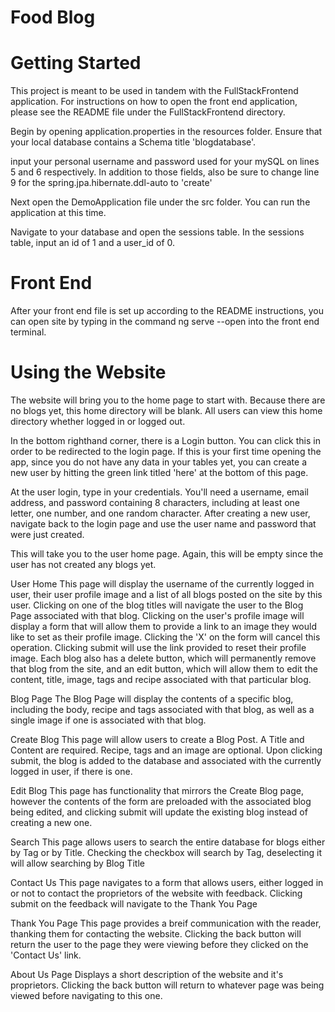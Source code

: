 # Food Blog

# Getting Started
This project is meant to be used in tandem with the FullStackFrontend application. For instructions on how to open the front end application, please see the README file under the FullStackFrontend directory.

Begin by opening application.properties in the resources folder. Ensure that your local database contains a Schema title 'blogdatabase'.

input your personal username and password used for your mySQL on lines 5 and 6 respectively. In addition to those fields, also be sure to change line 9 for the spring.jpa.hibernate.ddl-auto to 'create'

Next open the DemoApplication file under the src folder. You can run the application at this time.

Navigate to your database and open the sessions table. In the sessions table, input an id of 1 and a user_id of 0.

# Front End
After your front end file is set up according to the README instructions, you can open site by typing in the command ng serve --open into the front end terminal.

# Using the Website
The website will bring you to the home page to start with. Because there are no blogs yet, this home directory will be blank. All users can view this home directory whether logged in or logged out.

In the bottom righthand corner, there is a Login button. You can click this in order to be redirected to the login page. If this is your first time opening the app, since you do not have any data in your tables yet, you can create a new user by hitting the green link titled 'here' at the bottom of this page.

At the user login, type in your credentials. You'll need a username, email address, and password containing 8 characters, including at least one letter, one number, and one random character.
After creating a new user, navigate back to the login page and use the user name and password that were just created.

This will take you to the user home page. Again, this will be empty since the user has not created any blogs yet.

User Home This page will display the username of the currently logged in user, their user profile image and a list of all blogs posted on the site by this user. Clicking on one of the blog titles will navigate the user to the Blog Page associated with that blog. Clicking on the user's profile image will display a form that will allow them to provide a link to an image they would like to set as their profile image. Clicking the 'X' on the form will cancel this operation. Clicking submit will use the link provided to reset their profile image. Each blog also has a delete button, which will permanently remove that blog from the site, and an edit button, which will allow them to edit the content, title, image, tags and recipe associated with that particular blog.

Blog Page The Blog Page will display the contents of a specific blog, including the body, recipe and tags associated with that blog, as well as a single image if one is associated with that blog.

Create Blog This page will allow users to create a Blog Post. A Title and Content are required. Recipe, tags and an image are optional. Upon clicking submit, the blog is added to the database and associated with the currently logged in user, if there is one.

Edit Blog This page has functionality that mirrors the Create Blog page, however the contents of the form are preloaded with the associated blog being edited, and clicking submit will update the existing blog instead of creating a new one.

Search This page allows users to search the entire database for blogs either by Tag or by Title. Checking the checkbox will search by Tag, deselecting it will allow searching by Blog Title

Contact Us This page navigates to a form that allows users, either logged in or not to contact the proprietors of the website with feedback. Clicking submit on the feedback will navigate to the Thank You Page

Thank You Page This page provides a breif communication with the reader, thanking them for contacting the website. Clicking the back button will return the user to the page they were viewing before they clicked on the 'Contact Us' link.

About Us Page Displays a short description of the website and it's proprietors. Clicking the back button will return to whatever page was being viewed before navigating to this one.